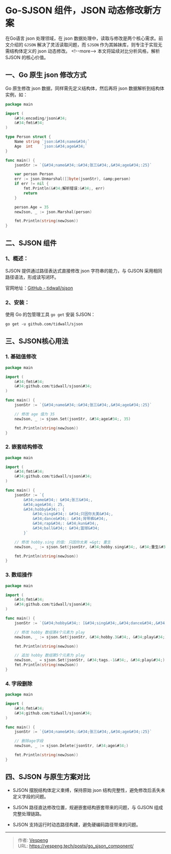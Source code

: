 # Go-SJSON 组件，JSON 动态修改新方案


在Go语言 json 处理领域，在 json 数据处理中，读取与修改是两个核心需求。前文介绍的 `GJSON` 解决了灵活读取问题，而 `SJSON` 作为其姊妹库，则专注于实现无需结构体定义的 json 动态修改。
&lt;!--more--&gt;
本文将延续对比分析风格，解析 SJSON 的核心价值。

## 一、Go 原生 json 修改方式

Go 原生修改 json 数据，同样需先定义结构体，然后再将 json 数据解析到结构体实例，如：

```go {data-open=true}
package main

import (
	&#34;encoding/json&#34;
	&#34;fmt&#34;
)

type Person struct {
	Name string `json:&#34;name&#34;`
	Age  int    `json:&#34;age&#34;`
}

func main() {
	jsonStr := `{&#34;name&#34;:&#34;张三&#34;,&#34;age&#34;:25}`

	var person Person
	err := json.Unmarshal([]byte(jsonStr), &amp;person)
	if err != nil {
		fmt.Println(&#34;解析错误:&#34;, err)
		return
	}

	person.Age = 35
	newJson, _ := json.Marshal(person)

	fmt.Println(string(newJson))
}
```

## 二、SJSON 组件

### 1、概述：

SJSON 提供通过路径表达式直接修改 json 字符串的能力，与 GJSON 采用相同路径语法，形成读写闭环。

官网地址：[GitHub - tidwall/sjson](https://github.com/tidwall/sjson)

### 2、安装：

使用 Go 的包管理工具 `go get` 安装 SJSON：

```shell
go get -u github.com/tidwall/sjson
```

## 三、SJSON核心用法

### 1. 基础值修改

```go {data-open=true}
package main

import (
	&#34;fmt&#34;
	&#34;github.com/tidwall/sjson&#34;
)

func main() {
	jsonStr := `{&#34;name&#34;:&#34;张三&#34;,&#34;age&#34;:25}`

	// 修改 age 值为 35
	newJson, _ := sjson.Set(jsonStr, &#34;age&#34;, 35)

	fmt.Println(string(newJson))
}
```

### 2. 嵌套结构修改

```go {data-open=true}
package main

import (
	&#34;fmt&#34;
	&#34;github.com/tidwall/sjson&#34;
)

func main() {
	jsonStr := `{
		&#34;name&#34;: &#34;张三&#34;,
		&#34;age&#34;: 25,
		&#34;hobby&#34;: {
			&#34;sing&#34;: &#34;只因你太美&#34;,
			&#34;dance&#34;: &#34;背带裤&#34;,
			&#34;rap&#34;: &#34;kun&#34;,
			&#34;ball&#34;: &#34;篮球&#34;
		}`

	// 修改 hobby.sing 的值: 只因你太美 =&gt; 重生
	newJson, _ := sjson.Set(jsonStr, &#34;hobby.sing&#34;, &#34;重生&#34;)

	fmt.Println(string(newJson))
}
```

### 3. 数组操作

```go {data-open=true}
package main

import (
	&#34;fmt&#34;
	&#34;github.com/tidwall/sjson&#34;
)

func main() {
	jsonStr := `{&#34;hobby&#34;: [&#34;sing&#34;,&#34;dance&#34;,&#34;rap&#34;,&#34;ball&#34;]}`

	// 修改 hobby 数组第4个元素为 play
	newJson, _ := sjson.Set(jsonStr, &#34;hobby.3&#34;, &#34;play&#34;)

	fmt.Println(string(newJson))

	// 追加 hobby 数组第5个元素为 play
	newJson, _ = sjson.Set(jsonStr, &#34;tags.-1&#34;, &#34;play&#34;)
	fmt.Println(string(newJson))
}
```

### 4. 字段删除

```go {data-open=true}
package main

import (
	&#34;fmt&#34;
	&#34;github.com/tidwall/sjson&#34;
)

func main() {
	jsonStr := `{&#34;name&#34;:&#34;张三&#34;,&#34;age&#34;:25}`

	// 删除age字段
	newJson, _ := sjson.Delete(jsonStr, &#34;age&#34;)

	fmt.Println(string(newJson))
}
```

## 四、SJSON 与原生方案对比

- SJSON 摆脱结构体定义束缚，保持原始 json 结构完整性，避免修改后丢失未定义字段的问题。

- SJSON 路径直达修改位置，规避嵌套结构嵌套带来的问题，与 GJSON 组成完整处理链路。

- SJSON 支持运行时动态路径构建，避免硬编码路径带来的问题。


---

> 作者: [Vespeng](https://github.com/vespeng/)  
> URL: https://vespeng.tech/posts/go_sjson_component/  

